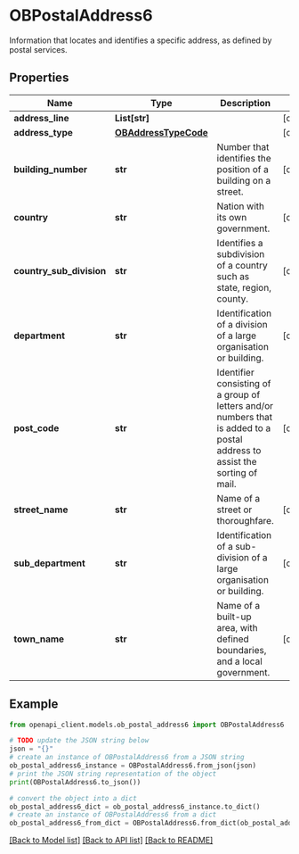 # OBPostalAddress6

Information that locates and identifies a specific address, as defined by postal services.

## Properties

Name | Type | Description | Notes
------------ | ------------- | ------------- | -------------
**address_line** | **List[str]** |  | [optional] 
**address_type** | [**OBAddressTypeCode**](OBAddressTypeCode.md) |  | [optional] 
**building_number** | **str** | Number that identifies the position of a building on a street. | [optional] 
**country** | **str** | Nation with its own government. | [optional] 
**country_sub_division** | **str** | Identifies a subdivision of a country such as state, region, county. | [optional] 
**department** | **str** | Identification of a division of a large organisation or building. | [optional] 
**post_code** | **str** | Identifier consisting of a group of letters and/or numbers that is added to a postal address to assist the sorting of mail. | [optional] 
**street_name** | **str** | Name of a street or thoroughfare. | [optional] 
**sub_department** | **str** | Identification of a sub-division of a large organisation or building. | [optional] 
**town_name** | **str** | Name of a built-up area, with defined boundaries, and a local government. | [optional] 

## Example

```python
from openapi_client.models.ob_postal_address6 import OBPostalAddress6

# TODO update the JSON string below
json = "{}"
# create an instance of OBPostalAddress6 from a JSON string
ob_postal_address6_instance = OBPostalAddress6.from_json(json)
# print the JSON string representation of the object
print(OBPostalAddress6.to_json())

# convert the object into a dict
ob_postal_address6_dict = ob_postal_address6_instance.to_dict()
# create an instance of OBPostalAddress6 from a dict
ob_postal_address6_from_dict = OBPostalAddress6.from_dict(ob_postal_address6_dict)
```
[[Back to Model list]](../README.md#documentation-for-models) [[Back to API list]](../README.md#documentation-for-api-endpoints) [[Back to README]](../README.md)


